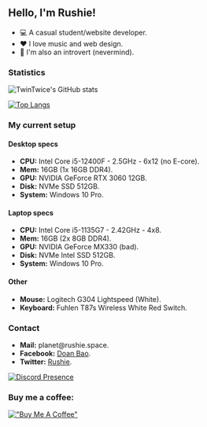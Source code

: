 <h2>Hello, I'm Rushie!</h2>

<ul>
  <li>💻 A casual student/website developer.</li>
  <li>♥️ I love music and web design.</li>
  <li>👋 I'm also an introvert (nevermind).</li>
</ul>

### Statistics

![TwinTwice's GitHub stats](https://github-readme-stats.vercel.app/api?username=rushiedev&show_icons=true&theme=merko&hide_border=true)

[![Top Langs](https://github-readme-stats.vercel.app/api/top-langs/?username=rushiedev&theme=merko&hide_border=true)](https://github.com/rushiedev/rushiedev)

### My current setup

#### Desktop specs

<ul>
  <li><strong>CPU:</strong> Intel Core i5-12400F - 2.5GHz - 6x12 (no E-core).</li>
  <li><strong>Mem:</strong> 16GB (1x 16GB DDR4).</li>
  <li><strong>GPU:</strong> NVIDIA GeForce RTX 3060 12GB.</li>
  <li><strong>Disk:</strong> NVMe SSD 512GB.</li>
  <li><strong>System:</strong> Windows 10 Pro.</li>
</ul>

#### Laptop specs

<ul>
  <li><strong>CPU:</strong> Intel Core i5-1135G7 - 2.42GHz - 4x8.</li>
  <li><strong>Mem:</strong> 16GB (2x 8GB DDR4).</li>
  <li><strong>GPU:</strong> NVIDIA GeForce MX330 (bad).</li>
  <li><strong>Disk:</strong> NVMe Intel SSD 512GB.</li>
  <li><strong>System:</strong> Windows 10 Pro.</li>
</ul>

#### Other

<ul>
  <li><strong>Mouse:</strong> Logitech G304 Lightspeed (White).</li>
  <li><strong>Keyboard:</strong> Fuhlen T87s Wireless White Red Switch.</li>
</ul>

### Contact

<ul>
  <li><strong>Mail:</strong> planet@rushie.space.</li>
  <li><strong>Facebook:</strong> <a href="https://www.facebook.com/twintwice.dev/">Doan Bao</a>.</li>
  <li><strong>Twitter:</strong> <a href="https://twitter.com/mira_rushie">Rushie</a>.</li>
</ul>

[![Discord Presence](https://lanyard.cnrad.dev/api/295936488661843968?theme=dark&bg=282A36&borderRadius=15px&animated=true)](https://discord.com/users/295936488661843968)

### Buy me a coffee:

[!["Buy Me A Coffee"](https://www.buymeacoffee.com/assets/img/custom_images/orange_img.png)](https://www.buymeacoffee.com/asako)
